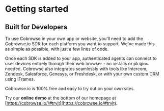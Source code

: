 # Getting started

## Built for Developers

To use Cobrowse in your own app or website, you'll need to add the Cobrowse.io SDK for each platform you want to support. We've made this as simple as possible, with just a few lines of code.

Once each SDK is added to your app, authenticated agents can connect to user devices entirely through their web browser - no installs or plugins needed. Cobrowse also integrates seamlessly with tools like Intercom, Zendesk, Salesforce, Genesys, or Freshdesk, or with your own custom CRM using IFrames.

Cobrowse.io is 100% free and easy to try out on your own sites. 

Try our **online demo** at the bottom of our homepage at [https://cobrowse.io/\#tryit](https://cobrowse.io/#tryit).

